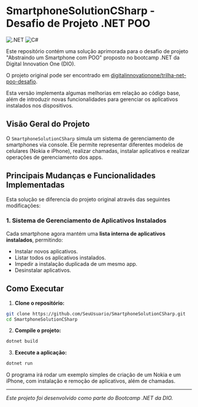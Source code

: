 # SmartphoneSolutionCSharp - Desafio de Projeto .NET POO

![.NET](https://img.shields.io/badge/.NET-512BD4?style=for-the-badge&logo=dotnet&logoColor=white) ![C#](https://img.shields.io/badge/C%23-239120?style=for-the-badge&logo=c-sharp&logoColor=white)

Este repositório contém uma solução aprimorada para o desafio de projeto "Abstraindo um Smartphone com POO" proposto no bootcamp .NET da Digital Innovation One (DIO).

O projeto original pode ser encontrado em [digitalinnovationone/trilha-net-poo-desafio](https://github.com/digitalinnovationone/trilha-net-poo-desafio).

Esta versão implementa algumas melhorias em relação ao código base, além de introduzir novas funcionalidades para gerenciar os aplicativos instalados nos dispositivos.

## Visão Geral do Projeto

O `SmartphoneSolutionCSharp` simula um sistema de gerenciamento de smartphones via console. Ele permite representar diferentes modelos de celulares (Nokia e iPhone), realizar chamadas, instalar aplicativos e realizar operações de gerenciamento dos apps.

## Principais Mudanças e Funcionalidades Implementadas

Esta solução se diferencia do projeto original através das seguintes modificações:

### 1. Sistema de Gerenciamento de Aplicativos Instalados

Cada smartphone agora mantém uma **lista interna de aplicativos instalados**, permitindo:

- Instalar novos aplicativos.
- Listar todos os aplicativos instalados.
- Impedir a instalação duplicada de um mesmo app.
- Desinstalar aplicativos.

## Como Executar

1. **Clone o repositório:**

```bash
git clone https://github.com/SeuUsuario/SmartphoneSolutionCSharp.git
cd SmartphoneSolutionCSharp
```

2. **Compile o projeto:**

```bash
dotnet build
```

3. **Execute a aplicação:**

```bash
dotnet run
```

O programa irá rodar um exemplo simples de criação de um Nokia e um iPhone, com instalação e remoção de aplicativos, além de chamadas.

---

*Este projeto foi desenvolvido como parte do Bootcamp .NET da DIO.*